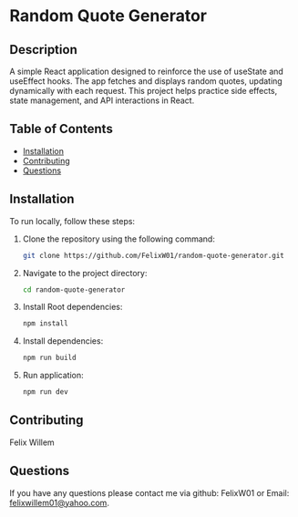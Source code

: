 # Random Quote Generator

## Description
A simple React application designed to reinforce the use of useState and useEffect hooks. The app fetches and displays random quotes, updating dynamically with each request. This project helps practice side effects, state management, and API interactions in React.

## Table of Contents
- [Installation](#installation)
- [Contributing](#contributing)
- [Questions](#questions)


## Installation
To run locally, follow these steps:

1. Clone the repository using the following command:
    ```bash
    git clone https://github.com/FelixW01/random-quote-generator.git
    ```

2. Navigate to the project directory:
    ```bash
    cd random-quote-generator
    ```
3. Install Root dependencies:
    ```bash
    npm install
    ```
    
5. Install dependencies:
    ```bash
    npm run build
    ```

5. Run application:
    ```bash
    npm run dev
    ```


## Contributing
Felix Willem
## Questions
If you have any questions please contact me via github: FelixW01 or Email: felixwillem01@yahoo.com.

